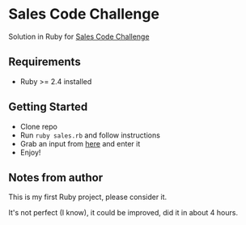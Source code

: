 # Sales Code Challenge

Solution in Ruby for [Sales Code Challenge][challenge]

## Requirements

* Ruby >= 2.4 installed

## Getting Started

* Clone repo
* Run `ruby sales.rb` and follow instructions
* Grab an input from [here][challenge] and enter it
* Enjoy!

## Notes from author

This is my first Ruby project, please consider it.

It's not perfect (I know), it could be improved, did it in about 4 hours.


[challenge]: ./CHALLENGE.MD